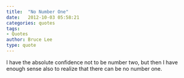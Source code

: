 ```yaml
---
title:  "No Number One"
date:   2012-10-03 05:58:21
categories: quotes
tags:
- Quotes
author: Bruce Lee
type: quote
---
```


I have the absolute confidence not to be number two, but then I have enough sense also to realize that there can be no number one.